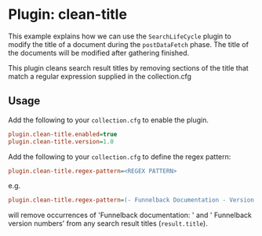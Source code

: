 # Plugin: clean-title

This example explains how we can use the `SearchLifeCycle` plugin to modify the title of a document 
during the `postDataFetch` phase. The title of the documents will be modified after gathering finished.

This plugin cleans search result titles by removing sections of the title that match a regular expression supplied in 
the collection.cfg

## Usage

Add the following to your `collection.cfg` to enable the plugin.

```ini
plugin.clean-title.enabled=true
plugin.clean-title.version=1.0
```

Add the following to your `collection.cfg` to define the regex pattern:

```ini
plugin.clean-title.regex-pattern=<REGEX PATTERN>
```

e.g.

```ini
plugin.clean-title.regex-pattern=(- Funnelback Documentation - Version )?\d+\.\d+\.\d+(-SNAPSHOT)?
```

will remove occurrences of 'Funnelback documentation: ' and ' Funnelback version numbers' from any search result titles 
(`result.title`).